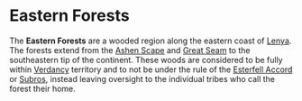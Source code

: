 # Eastern Forests

The **Eastern Forests** are a wooded region along the eastern coast of [Lenya](../). The forests extend from the [Ashen Scape](../ashen-scape) and [Great Seam](../great-seam) to the southeastern tip of the continent. These woods are considered to be fully within [Verdancy](../../../../societies/verdancy/verdancy.md) territory and to not be under the rule of the [Esterfell Accord](../../../../societies/esterfell-accord/esterfell-accord.md) or [Subros](../../../../societies/subros.md), instead leaving oversight to the individual tribes who call the forest their home.
